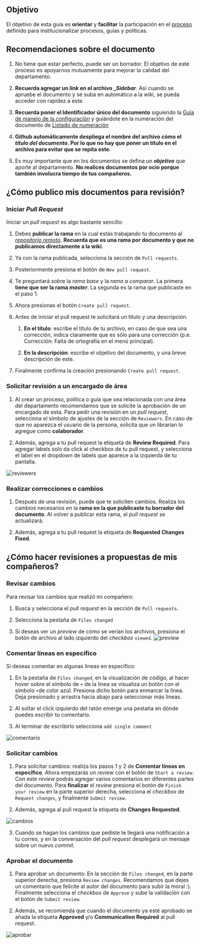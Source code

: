 ## Objetivo
El objetivo de esta guía es **orientar** y **facilitar** la participación en el
[proceso] definido para institucionalizar procesos, guías y políticas.

## Recomendaciones sobre el documento
1. No tiene que estar perfecto, puede ser un borrador. El objetivo de este
proceso es apoyarnos mutuamente para mejorar la calidad del departamento.

0. **Recuerda agregar un _link_ en el archivo __Sidebar_**. Así cuando se 
apruebe el documento y se suba en automático a la wiki, se pueda acceder con 
rapidez a este. 

0. **Recuerda poner el Identificador único del documento** siguiendo la
[Guía de manejo de la configuración](https://github.com/novaDepto/Nova/wiki/%5BGUI10%5D-Gu%C3%ADa-de-manejo-de-configuraci%C3%B3n) y guiándote en la numeración del
documento de [Listado de numeración](https://docs.google.com/spreadsheets/d/1zb8at9oXi9vS-wS0yP7s6vCBlLSLcxMHLbA9aJRmJCI/edit?usp=sharing)

0. **Github automáticamente despliega el nombre del archivo cómo el _título del
documento_. Por lo que no hay que poner un título en el archivo para evitar que
se repita este**.

0. Es muy importante que en los documentos se defina un **_objetivo_** que 
aporte al departamento. **No realices documentos por ocio porque también 
involucra tiempo de tus compañeros.**


## ¿Cómo publico mis documentos para revisión?
### Iniciar _Pull Request_
Iniciar un _pull request_ es algo bastante sencillo:
1. Debes **publicar la rama** en la cual estás trabajando tu documento al
_[repositorio remoto]_. **Recuerda que es una rama por documento y que no
publicamos directamente a la wiki**.

0. Ya con la rama publicada, selecciona la sección de `Pull requests`.

0. Posteriormente presiona el botón de `New pull request`.

0. Te preguntará sobre la _rama base_ y la _rama a comparar_. La primera **tiene
que ser la rama _master_**. La segunda es la rama que publicaste en el paso 1.

0. Ahora presionas el botón `Create pull request`.

0. Antes de iniciar el pull request te solicitará un título y una descripción.

    1. **En el título**: escribe el título de tu archivo, en caso de que sea una
       corrección, indica claramente que es sólo para una corrección (p.e. 
       Corrección: Falta de ortografía en el menú principal).

    2. **En la descripción**: escribe el objetivo del documento, y una breve
       descripción de este.

0. Finalmente confirma la creación presionando `Create pull request`.

### Solicitar revisión a un encargado de área
1. Al crear un proceso, política o guía que sea relacionada con una área del
departamento recomendamos que se solicite la aprobación de un encargado de esta.
Para pedir una revisión en un _pull request_, selecciona el símbolo de ajustes
de la sección de `Reviewers`. En caso de que no aparezca el usuario de la 
persona, solicita que un librarian lo agregue como **colaborador**.

2. Además, agrega a tu pull request la etiqueta de **Review Required**.
Para agregar labels solo da click al checkbox de tu pull request, y selecciona el label en el dropdown de labels
que aparece a la izquierda de tu pantalla.

![reviewers][reviewers]

### Realizar correcciones o cambios
1. Después de una revisión, puede que te soliciten cambios. Realiza los cambios
necesarios en la **rama en la que publicaste tu borrador del documento**. Al
volver a publicar esta rama, el _pull request_ se actualizará.

2. Además, agrega a tu pull request la etiqueta de **Requested Changes Fixed**.

## ¿Cómo hacer revisiones a propuestas de mis compañeros?
### Revisar cambios
Para revisar los cambios que realizó mi compañero:
1. Busca y selecciona el _pull request_ en la sección de `Pull requests`.

2. Selecciona la pestaña de `Files changed`

3. Si deseas ver un _preview_ de cómo se verían los archivos, presiona el botón
de archivo al lado izquierdo del _checkbox_ `viewed`.
![preview][preview]

### Comentar líneas en específico
Si deseas comentar en algunas lineas en específico:
1. En la pestaña de `Files changed`, en la visualización de código, al hacer
hover sobre el símbolo de `+` de la línea se visualiza un botón con el símbolo
`+`de color azúl. Presiona dicho botón para enmarcar la línea. Deja presionado 
y arrastra hacia abajo para seleccionar más lineas.

2. Al soltar el click izquierdo del ratón emerge una pestaña en dónde puedes
escribir tu comentario. 

3. Al terminar de escribirlo selecciona `add single comment`

![comentario][comentario]

### Solicitar cambios
1. Para solicitar cambios: realiza los pasos 1 y 2 de **Comentar líneas en
específico**. Ahora empezarás un _review_ con el botón de `Start a review`. Con
este _review_ podrás agregar varios comentarios en diferentes partes del
documento. Para **finalizar** el _review_ presiona el botón de `Finish your
review` en la parte superior derecha, selecciona el _checkbox_ de `Request
changes`, y finalmente `Submit review`.

2. Además, agrega al pull request la etiqueta de **Changes Requested**.

![cambios]

3. Cuando se hagan los cambios que pediste te llegará una notificación a tu correo,
y en la conversación del _pull request_ desplegará un mensaje sobre un nuevo
_commit_.

### Aprobar el documento
1. Para aprobar un documento: En la sección de `Files changed`, en la parte
superior derecha, presiona `Review changes`. Recomendamos que dejes un 
comentario que felicite al autor del documento para subir la moral :). 
Finalmente selecciona el _checkbox_ de `Approve` y sube la validación con el
botón de `Submit review`.

2. Además, se recomienda que cuando el documento ya esté aprobado se añada la etiqueta **Approved** y/o 
**Communication Required** al pull request.

![aprobar][aprobar]

[proceso]: https://github.com/novaDepto/Nova/wiki/Proceso-para-definir-un-proceso
[repositorio remoto]: https://github.com/novaDepto/Nova
[reviewers]: media/guia_institucionalizar_reviewers.png
[preview]: media/guia_institucionalizar_preview.png
[comentario]: media/guia_institucionalizar_comentario.png
[cambios]: media/guia_institucionalizar_cambios.png
[aprobar]: media/guia_institucionalizar_aprobar.png

